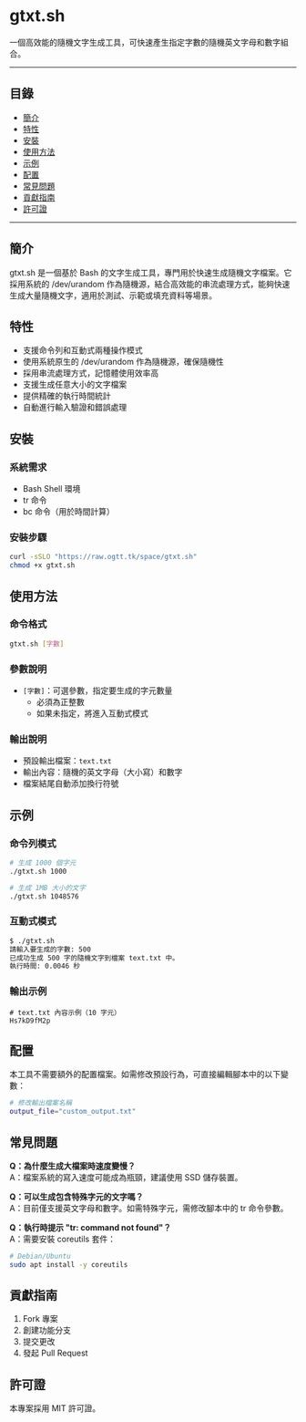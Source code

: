 # gtxt.sh
一個高效能的隨機文字生成工具，可快速產生指定字數的隨機英文字母和數字組合。

---

## 目錄
- [簡介](#簡介)
- [特性](#特性)
- [安裝](#安裝)
- [使用方法](#使用方法)
- [示例](#示例)
- [配置](#配置)
- [常見問題](#常見問題)
- [貢獻指南](#貢獻指南)
- [許可證](#許可證)

---

## 簡介

gtxt.sh 是一個基於 Bash 的文字生成工具，專門用於快速生成隨機文字檔案。它採用系統的 /dev/urandom 作為隨機源，結合高效能的串流處理方式，能夠快速生成大量隨機文字，適用於測試、示範或填充資料等場景。

## 特性

- 支援命令列和互動式兩種操作模式
- 使用系統原生的 /dev/urandom 作為隨機源，確保隨機性
- 採用串流處理方式，記憶體使用效率高
- 支援生成任意大小的文字檔案
- 提供精確的執行時間統計
- 自動進行輸入驗證和錯誤處理

## 安裝

### 系統需求
- Bash Shell 環境
- tr 命令
- bc 命令（用於時間計算）

### 安裝步驟

```bash
curl -sSLO "https://raw.ogtt.tk/space/gtxt.sh"
chmod +x gtxt.sh
```

## 使用方法

### 命令格式

```bash
gtxt.sh [字數]
```

### 參數說明

- `[字數]`：可選參數，指定要生成的字元數量
  - 必須為正整數
  - 如果未指定，將進入互動式模式

### 輸出說明

- 預設輸出檔案：`text.txt`
- 輸出內容：隨機的英文字母（大小寫）和數字
- 檔案結尾自動添加換行符號

## 示例

### 命令列模式

```bash
# 生成 1000 個字元
./gtxt.sh 1000

# 生成 1MB 大小的文字
./gtxt.sh 1048576
```

### 互動式模式

```bash
$ ./gtxt.sh
請輸入要生成的字數: 500
已成功生成 500 字的隨機文字到檔案 text.txt 中。
執行時間: 0.0046 秒
```

### 輸出示例

```plaintext
# text.txt 內容示例（10 字元）
Hs7kD9fM2p
```

## 配置

本工具不需要額外的配置檔案。如需修改預設行為，可直接編輯腳本中的以下變數：

```bash
# 修改輸出檔案名稱
output_file="custom_output.txt"
```

## 常見問題

**Q：為什麼生成大檔案時速度變慢？**<br>
A：檔案系統的寫入速度可能成為瓶頸，建議使用 SSD 儲存裝置。

**Q：可以生成包含特殊字元的文字嗎？**<br>
A：目前僅支援英文字母和數字。如需特殊字元，需修改腳本中的 tr 命令參數。

**Q：執行時提示 "tr: command not found"？**<br>
A：需要安裝 coreutils 套件：
```bash
# Debian/Ubuntu
sudo apt install -y coreutils
```

## 貢獻指南
1. Fork 專案
2. 創建功能分支
3. 提交更改
4. 發起 Pull Request

## 許可證
本專案採用 MIT 許可證。 